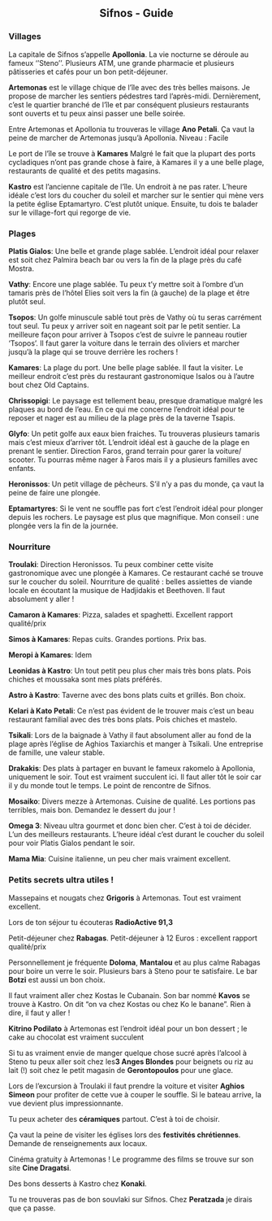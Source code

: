 <link rel="stylesheet" type="text/css" href="../style.css" />
<link href="https://fonts.googleapis.com/css?family=Roboto+Slab:300&amp;subset=greek" rel="stylesheet">
<h2 align="center">Sifnos - Guide</h2>

### Villages

La capitale de Sifnos s’appelle **Apollonia**. La vie nocturne se déroule au fameux ‘’Steno’’. Plusieurs ATM, une grande pharmacie et plusieurs pâtisseries et cafés pour un bon petit-déjeuner.


 **Artemonas** est le village chique de l’île avec des très belles maisons. Je propose de marcher les sentiers pédestres tard l’après-midi. Dernièrement, c’est le quartier branché de l’île et par conséquent plusieurs restaurants sont ouverts et tu peux ainsi passer une belle soirée.

Entre Artemonas et Apollonia tu trouveras le village **Ano Petali**. Ça vaut la peine de marcher de Artemonas jusqu’à Apollonia. Niveau : Facile
 
Le port de l’île se trouve à **Kamares** Malgré le fait que la plupart des ports cycladiques n’ont pas grande chose à faire, à Kamares il y a une belle plage, restaurants de qualité et des petits magasins.

**Kastro** est l’ancienne capitale de l’île. Un endroit à ne pas rater. L’heure idéale c’est lors du coucher du soleil et marcher sur le sentier qui mène vers la petite église Eptamartyro. C’est plutôt unique. Ensuite, tu dois te balader sur le village-fort qui regorge de vie.


### Plages

**Platis Gialos**: Une belle et grande plage sablée. L’endroit idéal pour relaxer est soit chez Palmira beach bar ou vers la fin de la plage près du café Mostra.

**Vathy**: Encore une plage sablée. Tu peux t’y mettre soit à l’ombre d’un tamaris près de l’hôtel Elies soit vers la fin (à gauche) de la plage et être plutôt seul. 

**Tsopos**: Un golfe minuscule sablé tout près de Vathy où tu seras carrément tout seul. Tu peux y arriver soit en nageant soit par le petit sentier. La meilleure façon pour arriver à Tsopos c’est de suivre le panneau routier ‘Tsopos’. Il faut garer la voiture dans le terrain des oliviers et marcher jusqu’à la plage qui se trouve derrière les rochers !

**Kamares**: La plage du port. Une belle plage sablée. Il faut la visiter. Le meilleur endroit c’est près du restaurant gastronomique Isalos ou à l’autre bout chez Old Captains.

**Chrissopigi**: Le paysage est tellement beau, presque dramatique malgré les plaques au bord de l’eau. En ce qui me concerne l’endroit idéal pour te reposer et nager est au milieu de la plage près de la taverne Tsapis.

**Glyfo**: Un petit golfe aux eaux bien fraiches. Tu trouveras plusieurs tamaris mais c’est mieux d’arriver tôt. L’endroit idéal est à gauche de la plage en prenant le sentier. Direction Faros, grand terrain pour garer la voiture/ scooter. Tu pourras même nager à Faros mais il y a plusieurs familles avec enfants. 

**Heronissos**: Un petit village de pêcheurs. S’il n’y a pas du monde, ça vaut la peine de faire une plongée.

**Eptamartyres**: Si le vent ne souffle pas fort c’est l’endroit idéal pour plonger depuis les rochers. Le paysage est plus que magnifique. Mon conseil : une plongée vers la fin de la journée.


### Nourriture

**Troulaki**: Direction Heronissos. Tu peux combiner cette visite gastronomique avec une plongée à Kamares. Ce restaurant caché se trouve sur le coucher du soleil. Nourriture de qualité : belles assiettes de viande locale en écoutant la musique de Hadjidakis et Beethoven. Il faut absolument y aller !

**Camaron à Kamares**: Pizza, salades et spaghetti. Excellent rapport qualité/prix 

**Simos à Kamares**: Repas cuits. Grandes portions. Prix bas.

**Meropi à Kamares**: Idem

**Leonidas à Kastro**: Un tout petit peu plus cher mais très bons plats. Pois chiches et moussaka sont mes plats préférés. 

**Astro à Kastro**: Taverne avec des bons plats cuits et grillés. Bon choix.

**Kelari à Kato Petali**: Ce n’est pas évident de le trouver mais c’est un beau restaurant familial avec des très bons plats. Pois chiches et mastelo. 

**Tsikali**: Lors de la baignade à Vathy il faut absolument aller au fond de la plage après l’église de Aghios Taxiarchis et manger à Tsikali. Une entreprise de famille, une valeur stable.

**Drakakis**: Des plats à partager en buvant le fameux rakomelo à Apollonia, uniquement le soir. Tout est vraiment succulent ici. Il faut aller tôt le soir car il y du monde tout le temps. Le point de rencontre de Sifnos.

**Mosaiko**: Divers mezze à Artemonas. Cuisine de qualité. Les portions pas terribles, mais bon. Demandez le dessert du jour !

**Omega 3**: Niveau ultra gourmet et donc bien cher. C’est à toi de décider. L’un des meilleurs restaurants. L’heure idéal c’est durant le coucher du soleil pour voir Platis Gialos pendant le soir.

**Mama Mia**: Cuisine italienne, un peu cher mais vraiment excellent.


### Petits secrets ultra utiles !

Massepains et nougats chez **Grigoris** à Artemonas. Tout est vraiment excellent.

Lors de ton séjour tu écouteras **RadioActive 91,3**

Petit-déjeuner chez **Rabagas**. Petit-déjeuner à 12 Euros : excellent rapport qualité/prix

Personnellement je fréquente **Doloma**, **Mantalou** et au plus calme Rabagas pour boire un verre le soir. Plusieurs bars à Steno pour te satisfaire. Le bar **Botzi** est aussi un bon choix.

Il faut vraiment aller chez Kostas le Cubanain. Son bar nommé **Κavos** se trouve à Kastro. On dit “on va chez Kostas ou chez Ko le banane”. Rien à dire, il faut y aller !

**Kitrino Podilato** à Artemonas est l’endroit idéal pour un bon dessert ; le cake au chocolat est vraiment succulent 

Si tu as vraiment envie de manger quelque chose sucré après l’alcool à Steno tu peux aller soit chez les**3 Anges Blondes** pour beignets ou riz au lait (!) soit chez le petit magasin de **Gerontopoulos** pour une glace.

Lors de l’excursion à Troulaki il faut prendre la voiture et visiter **Aghios Simeon** pour profiter de cette vue à couper le souffle. Si le bateau arrive, la vue devient plus impressionnante.

Tu peux acheter des **céramiques** partout. C’est à toi de choisir.

Ça vaut la peine de visiter les églises lors des **festivités chrétiennes**. Demande de renseignements aux locaux. 
 
Cinéma gratuity à Artemonas ! Le programme des films se trouve sur son site **Cine Dragatsi**.

Des bons desserts à Kastro chez **Konaki**.

Tu ne trouveras pas de bon souvlaki sur Sifnos. Chez **Peratzada** je dirais que ça passe. 

